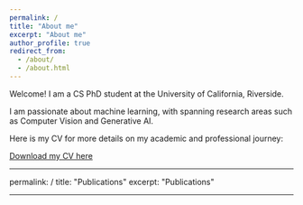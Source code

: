 ```yaml
---
permalink: /
title: "About me"
excerpt: "About me"
author_profile: true
redirect_from: 
  - /about/
  - /about.html
---
```


Welcome! I am a CS PhD student at the University of California, Riverside.

I am passionate about machine learning, with spanning research areas such as Computer Vision and Generative AI.

Here is my CV for more details on my academic and professional journey:

[Download my CV here](https://github.com/HanLiii/HanLiii.github.io/raw/master/files/HanLi_Resume_Oct24.pdf)

---
permalink: /
title: "Publications"
excerpt: "Publications"

---


